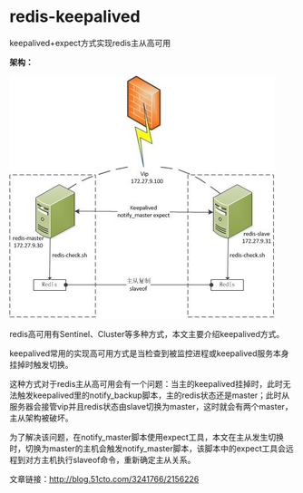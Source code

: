 # redis-keepalived
keepalived+expect方式实现redis主从高可用

**架构：**

![Image text](https://raw.githubusercontent.com/loong576/redis-keepalived/master/img-folder/redis-keepalived02.jpg)



redis高可用有Sentinel、Cluster等多种方式，本文主要介绍keepalived方式。

keepalived常用的实现高可用方式是当检查到被监控进程或keepalived服务本身挂掉时触发切换。

这种方式对于redis主从高可用会有一个问题：当主的keepalived挂掉时，此时无法触发keepalived里的notify_backup脚本，主的redis状态还是master；此时从服务器会接管vip并且redis状态由slave切换为master，这时就会有两个master，主从架构被破坏。

为了解决该问题，在notify_master脚本使用expect工具，本文在主从发生切换时，切换为master的主机会触发notify_master脚本，该脚本中的expect工具会远程到对方主机执行slaveof命令，重新确定主从关系。

文章链接：http://blog.51cto.com/3241766/2156226
